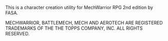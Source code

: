 This is a character creation utility for MechWarrior RPG 2nd edition by FASA.

MECHWARRIOR, BATTLEMECH, MECH AND AEROTECH ARE REGISTERED TRADEMARKS OF THE THE TOPPS COMPANY, INC. ALL RIGHTS RESERVED. 
